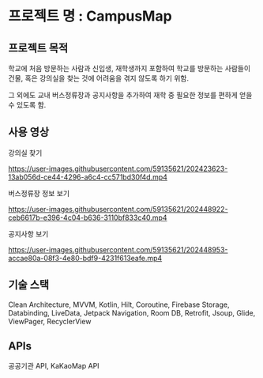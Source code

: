 # 프로젝트 명 : CampusMap

## 프로젝트 목적

  학교에 처음 방문하는 사람과 신입생, 재학생까지 포함하여 학교를 방문하는 사람들이 건물, 혹은 강의실을 찾는 것에 어려움을 겪지 않도록 하기 위함.
  
  그 외에도 교내 버스정류장과 공지사항을 추가하여 재학 중 필요한 정보를 편하게 얻을 수 있도록 함.
  
  
  
## 사용 영상

강의실 찾기

https://user-images.githubusercontent.com/59135621/202423623-13ab056d-ce44-4296-a6c4-cc571bd30f4d.mp4

버스정류장 정보 보기

https://user-images.githubusercontent.com/59135621/202448922-ceb6617b-e396-4c04-b636-3110bf833c40.mp4

공지사항 보기

https://user-images.githubusercontent.com/59135621/202448953-accae80a-08f3-4e80-bdf9-4231f613eafe.mp4

## 기술 스택
Clean Architecture, MVVM, Kotlin, Hilt, Coroutine, Firebase Storage, Databinding, LiveData, Jetpack Navigation, Room DB, Retrofit,
Jsoup, Glide, ViewPager, RecyclerView

## APIs
공공기관 API, KaKaoMap API
